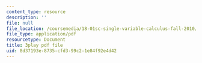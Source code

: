 ```yaml
---
content_type: resource
description: ''
file: null
file_location: /coursemedia/18-01sc-single-variable-calculus-fall-2010/8d37193e8735cfd399c21e84f92e4d42_4sTKcvYMNxk.pdf
file_type: application/pdf
resourcetype: Document
title: 3play pdf file
uid: 8d37193e-8735-cfd3-99c2-1e84f92e4d42
---
```

